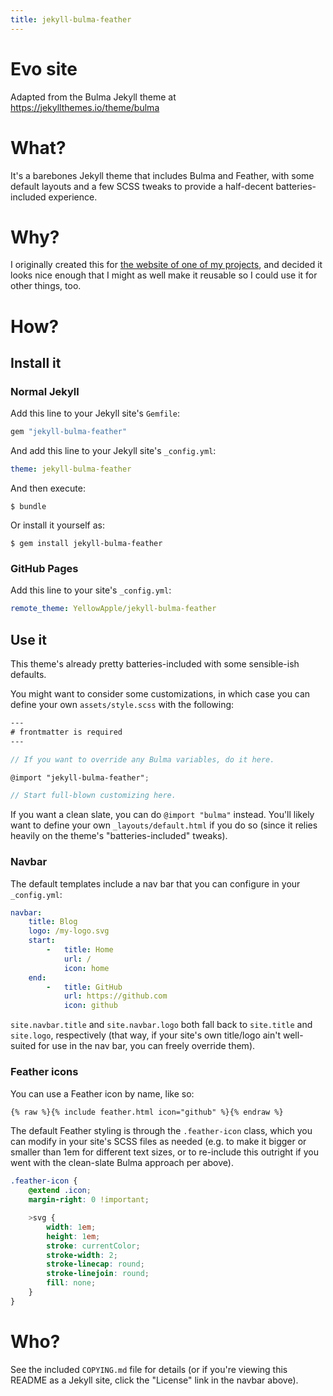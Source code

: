 ```yaml
---
title: jekyll-bulma-feather
---
```


# Evo site
Adapted from the Bulma Jekyll theme at https://jekyllthemes.io/theme/bulma

# What?

It's a barebones Jekyll theme that includes Bulma and Feather, with some default
layouts and a few SCSS tweaks to provide a half-decent batteries-included
experience.

# Why?

I originally created this for [the website of one of my
projects](https://base32h.github.io), and decided it looks nice enough that I
might as well make it reusable so I could use it for other things, too.

# How?

## Install it

### Normal Jekyll

Add this line to your Jekyll site's `Gemfile`:

```ruby
gem "jekyll-bulma-feather"
```

And add this line to your Jekyll site's `_config.yml`:

```yaml
theme: jekyll-bulma-feather
```

And then execute:

    $ bundle

Or install it yourself as:

    $ gem install jekyll-bulma-feather

### GitHub Pages

Add this line to your site's `_config.yml`:

```yaml
remote_theme: YellowApple/jekyll-bulma-feather
```

## Use it

This theme's already pretty batteries-included with some sensible-ish defaults.

You might want to consider some customizations, in which case you can define
your own `assets/style.scss` with the following:

```scss
---
# frontmatter is required
---

// If you want to override any Bulma variables, do it here.

@import "jekyll-bulma-feather";

// Start full-blown customizing here.
```

If you want a clean slate, you can do `@import "bulma"` instead.  You'll likely
want to define your own `_layouts/default.html` if you do so (since it relies
heavily on the theme's "batteries-included" tweaks).

### Navbar

The default templates include a nav bar that you can configure in your
`_config.yml`:

```yaml
navbar:
    title: Blog
    logo: /my-logo.svg
    start:
        -   title: Home
            url: /
            icon: home
    end:
        -   title: GitHub
            url: https://github.com
            icon: github
```

`site.navbar.title` and `site.navbar.logo` both fall back to `site.title` and
`site.logo`, respectively (that way, if your site's own title/logo ain't
well-suited for use in the nav bar, you can freely override them).

### Feather icons

You can use a Feather icon by name, like so:

```html
{% raw %}{% include feather.html icon="github" %}{% endraw %}
```

The default Feather styling is through the `.feather-icon` class, which you can
modify in your site's SCSS files as needed (e.g. to make it bigger or smaller
than 1em for different text sizes, or to re-include this outright if you went
with the clean-slate Bulma approach per above).

```scss
.feather-icon {
    @extend .icon;
    margin-right: 0 !important;

    >svg {
        width: 1em;
        height: 1em;
        stroke: currentColor;
        stroke-width: 2;
        stroke-linecap: round;
        stroke-linejoin: round;
        fill: none;
    }
}
```

# Who?

See the included `COPYING.md` file for details (or if you're viewing this README
as a Jekyll site, click the "License" link in the navbar above).
